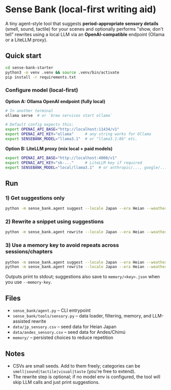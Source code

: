 # Sense Bank (local-first writing aid)

A tiny agent-style tool that suggests **period-appropriate sensory details** (smell, sound, tactile)
for your scenes and optionally performs "show, don't tell" rewrites using a local LLM via an
**OpenAI-compatible** endpoint (Ollama or a LiteLLM proxy).

## Quick start

```bash
cd sense-bank-starter
python3 -m venv .venv && source .venv/bin/activate
pip install -r requirements.txt
```

### Configure model (local-first)

**Option A: Ollama OpenAI endpoint (fully local)**
```bash
# In another terminal
ollama serve  # or `brew services start ollama`

# Default config expects this:
export OPENAI_API_BASE="http://localhost:11434/v1"
export OPENAI_API_KEY="ollama"     # any string works for Ollama
export SENSEBANK_MODEL="llama3.1"  # or "llama3.1:8b" etc.
```

**Option B: LiteLLM proxy (mix local + paid models)**
```bash
export OPENAI_API_BASE="http://localhost:4000/v1"
export OPENAI_API_KEY="sk-..."     # LiteLLM key if required
export SENSEBANK_MODEL="local/llama3.1"  # or anthropic/..., google/...
```

## Run

### 1) Get suggestions only
```bash
python -m sense_bank.agent suggest --locale Japan --era Heian --weather rain --register court --n 6
```

### 2) Rewrite a snippet using suggestions
```bash
python -m sense_bank.agent rewrite --locale Japan --era Heian --weather rain --register court --text "The courtyard smelled nice after the storm."
```

### 3) Use a memory key to avoid repeats across sessions/chapters
```bash
python -m sense_bank.agent suggest --locale Japan --era Heian --weather rain --register court --n 6 --memory-key CH8
python -m sense_bank.agent rewrite --locale Japan --era Heian --weather rain --register court --text "$(cat snippet.txt)" --memory-key CH8
```

Outputs print to stdout; suggestions also save to `memory/<key>.json` when you use `--memory-key`.

## Files
- `sense_bank/agent.py` – CLI entrypoint
- `sense_bank/tools/sensory.py` – data loader, filtering, memory, and LLM-assisted rewrite
- `data/jp_sensory.csv` – seed data for Heian Japan
- `data/andes_sensory.csv` – seed data for Andes/Chimú
- `memory/` – persisted choices to reduce repetition

## Notes
- CSVs are small seeds. Add to them freely; categories can be `smell|sound|tactile|visual|taste` (you're free to extend).
- The rewrite step is optional; if no model env is configured, the tool will skip LLM calls and just print suggestions.
